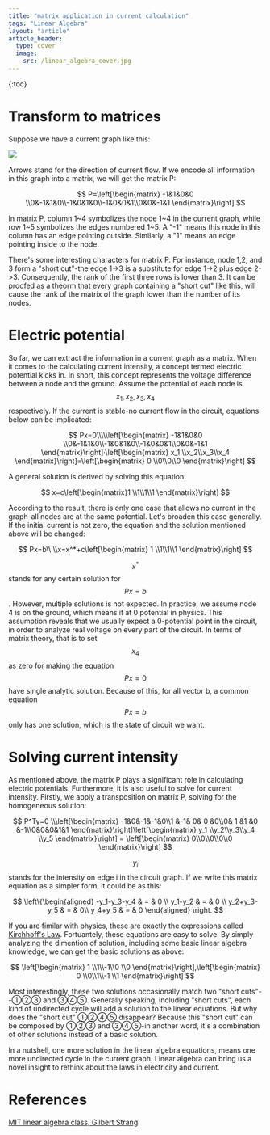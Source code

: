 ```yaml
---
title: "matrix application in current calculation"
tags: "Linear_Algebra"
layout: "article"
article_header:
  type: cover
  image:
    src: /linear_algebra_cover.jpg
---
```


{:toc}

# Transform to matrices

Suppose we have a current graph like this:

<img src="{{site.baseurl}}/assets/images/linear_algebra/post1-pic1.png">

Arrows stand for the direction of current flow. If we encode all information in this graph into a matrix, we will get the matrix P:


$$
P=\left[\begin{matrix} -1&1&0&0 \\0&-1&1&0\\-1&0&1&0\\-1&0&0&1\\0&0&-1&1     \end{matrix}\right]
$$


In matrix P, column 1~4 symbolizes the node 1~4 in the current graph, while row 1~5 symbolizes the edges numbered 1~5. A "-1" means this node in this column has an edge pointing outside. Similarly, a "1" means an edge pointing inside to the node. 

There's some interesting characters for matrix P. For instance, node 1,2, and 3 form a "short cut"-the edge 1->3 is a substitute for edge 1->2 plus edge 2->3. Consequently, the rank of the first three rows is lower than 3. It can be proofed as a theorm that every graph containing a "short cut" like this, will cause the rank of the matrix of the graph lower than the number of its nodes.

# Electric potential 

So far, we can extract the information in a current graph as a matrix. When it comes to the calculating current intensity, a concept termed electric potential kicks in. In short, this concept represents the voltage difference between a node and the ground. Assume the potential of each node is $$x_1, x_2, x_3, x_4$$ respectively. If the current is stable-no current flow in the circuit, equations below can be implicated:


$$
Px=0\\\\\left[\begin{matrix} -1&1&0&0 \\0&-1&1&0\\-1&0&1&0\\-1&0&0&1\\0&0&-1&1     \end{matrix}\right]·\left[\begin{matrix} x_1 \\x_2\\x_3\\x_4     \end{matrix}\right]=\left[\begin{matrix} 0 \\0\\0\\0     \end{matrix}\right]
$$


A general solution is derived by solving this equation:


$$
x=c\left[\begin{matrix}1 \\1\\1\\1     \end{matrix}\right]
$$


According to the result, there is only one case that allows no current in the graph-all nodes are at the same potential. Let's broaden this case generally. If the initial current is not zero, the equation and the solution mentioned above will be changed:


$$
Px=b\\
\\x=x^*+c\left[\begin{matrix} 1 \\1\\1\\1     \end{matrix}\right]
$$


$$x^*$$ stands for any certain solution for $$Px=b$$. However, multiple solutions is not expected. In practice, we assume node 4 is on the ground, which means it at 0 potential in physics. This assumption reveals that we usually expect a 0-potential point in the circuit, in order to analyze real voltage on every part of the circuit. In terms of matrix theory, that is to set $$x_4$$ as zero for making the equation $$Px=0$$ have single analytic solution. Because of this, for all vector b, a common equation $$Px=b$$ only has one solution, which is the state of circuit we want.

# Solving current intensity 

As mentioned above, the matrix P plays a significant role in calculating electric potentials. Furthermore, it is also useful to solve for current intensity. Firstly, we apply a transposition on matrix P, solving for the homogeneous solution:


$$
P^Ty=0
\\\left[\begin{matrix} -1&0&-1&-1&0\\1 &-1& 0& 0 &0\\0& 1 &1 &0 &-1\\0&0&0&1&1     \end{matrix}\right]\left[\begin{matrix} y_1 \\y_2\\y_3\\y_4 \\y_5    \end{matrix}\right] = \left[\begin{matrix} 0\\0\\0\\0\\0     \end{matrix}\right]
$$


$$y_i$$ stands for the intensity on edge i in the circuit graph. If we write this matrix equation as a simpler form, it could be as this:


$$
\left\{\begin{aligned}
-y_1-y_3-y_4 & = & 0 \\
y_1-y_2 & = & 0 \\
y_2+y_3-y_5 & = & 0\\
y_4+y_5 & = & 0
\end{aligned}    \right.
$$


If you are fimilar with physics, these are exactly the expressions called [Kirchhoff's Law](https://www.google.com/search?q=Kirchhoff%27s+law&oq=Kirhhoff%27s+law&aqs=chrome..69i57j0i13l9.302j0j7&sourceid=chrome&ie=UTF-8). Fortuantely, these equations are easy to solve. By simply analyzing the dimention of solution, including some basic linear algebra knowledge, we can get the basic solutions as above:


$$
\left[\begin{matrix} 1 \\1\\-1\\0 \\0    \end{matrix}\right],\left[\begin{matrix} 0 \\0\\1\\-1 \\1    \end{matrix}\right]
$$


Most interestingly, these two solutions occasionally  match two "short cuts"--①②③ and ③④⑤. Generally speaking, including "short cuts", each kind of undirected cycle will add a solution to the linear equations. But why does the "short cut" ①②④⑤ disappear? Because this "short cut" can be composed by ①②③ and ③④⑤-in another word, it's a combination of other solutions instead of a basic solution. 

In a nutshell, one more solution in the linear algebra equations, means one more undirected cycle in the current graph. Linear algebra can bring us a novel insight to rethink about the laws in electricity and current. 

# References

[MIT linear algebra class, Gilbert Strang](https://www.tjupt.org)

